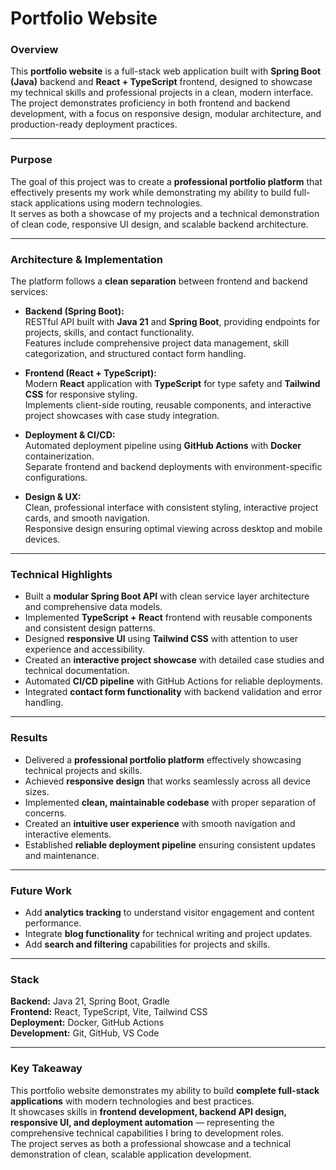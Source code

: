 # Portfolio Website

### Overview

This **portfolio website** is a full-stack web application built with **Spring Boot (Java)** backend and **React + TypeScript** frontend, designed to showcase my technical skills and professional projects in a clean, modern interface.  
The project demonstrates proficiency in both frontend and backend development, with a focus on responsive design, modular architecture, and production-ready deployment practices.

---

### Purpose

The goal of this project was to create a **professional portfolio platform** that effectively presents my work while demonstrating my ability to build full-stack applications using modern technologies.  
It serves as both a showcase of my projects and a technical demonstration of clean code, responsive UI design, and scalable backend architecture.

---

### Architecture & Implementation

The platform follows a **clean separation** between frontend and backend services:

- **Backend (Spring Boot):**  
  RESTful API built with **Java 21** and **Spring Boot**, providing endpoints for projects, skills, and contact functionality.  
  Features include comprehensive project data management, skill categorization, and structured contact form handling.

- **Frontend (React + TypeScript):**  
  Modern **React** application with **TypeScript** for type safety and **Tailwind CSS** for responsive styling.  
  Implements client-side routing, reusable components, and interactive project showcases with case study integration.

- **Deployment & CI/CD:**  
  Automated deployment pipeline using **GitHub Actions** with **Docker** containerization.  
  Separate frontend and backend deployments with environment-specific configurations.

- **Design & UX:**  
  Clean, professional interface with consistent styling, interactive project cards, and smooth navigation.  
  Responsive design ensuring optimal viewing across desktop and mobile devices.

---

### Technical Highlights

- Built a **modular Spring Boot API** with clean service layer architecture and comprehensive data models.
- Implemented **TypeScript + React** frontend with reusable components and consistent design patterns.
- Designed **responsive UI** using **Tailwind CSS** with attention to user experience and accessibility.
- Created an **interactive project showcase** with detailed case studies and technical documentation.
- Automated **CI/CD pipeline** with GitHub Actions for reliable deployments.
- Integrated **contact form functionality** with backend validation and error handling.

---

### Results

- Delivered a **professional portfolio platform** effectively showcasing technical projects and skills.
- Achieved **responsive design** that works seamlessly across all device sizes.
- Implemented **clean, maintainable codebase** with proper separation of concerns.
- Created an **intuitive user experience** with smooth navigation and interactive elements.
- Established **reliable deployment pipeline** ensuring consistent updates and maintenance.

---

### Future Work

- Add **analytics tracking** to understand visitor engagement and content performance.
- Integrate **blog functionality** for technical writing and project updates.
- Add **search and filtering** capabilities for projects and skills.

---

### Stack

**Backend:** Java 21, Spring Boot, Gradle  
**Frontend:** React, TypeScript, Vite, Tailwind CSS  
**Deployment:** Docker, GitHub Actions  
**Development:** Git, GitHub, VS Code

---

### Key Takeaway

This portfolio website demonstrates my ability to build **complete full-stack applications** with modern technologies and best practices.  
It showcases skills in **frontend development, backend API design, responsive UI, and deployment automation** — representing the comprehensive technical capabilities I bring to development roles.  
The project serves as both a professional showcase and a technical demonstration of clean, scalable application development.
